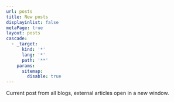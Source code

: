 ```yaml
---
url: posts
title: New posts
displayinlist: false
metaPage: true
layout: posts
cascade:
  - _target:
      kind: '*'
      lang: '*'
      path: '**'
    params:
      sitemap:
        disable: true
---
```

Current post from all blogs, external articles open in a new window.
